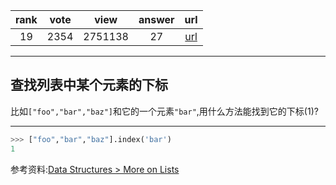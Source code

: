 
| rank | vote | view | answer | url |
|:-:|:-:|:-:|:-:|:-:|
|19|2354|2751138|27| [url](http://stackoverflow.com/questions/176918/finding-the-index-of-an-item-given-a-list-containing-it-in-python) |
***

## 查找列表中某个元素的下标

比如`["foo","bar","baz"]`和它的一个元素`"bar"`,用什么方法能找到它的下标(1)?

***

```python
>>> ["foo","bar","baz"].index('bar')
1
```

参考资料:[Data Structures > More on Lists](http://docs.python.org/2/tutorial/datastructures.html#more-on-lists)
